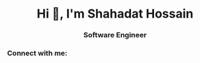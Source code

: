 <h1 align="center">Hi 👋, I'm Shahadat Hossain</h1>
<h3 align="center">Software Engineer</h3>

<h3 align="left">Connect with me:</h3>
<p align="left">
</p>
